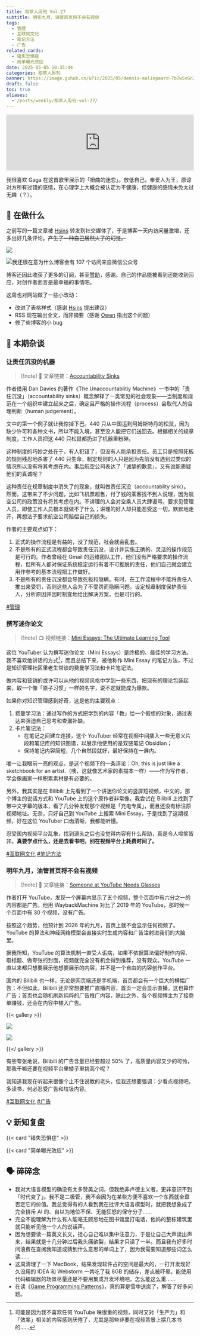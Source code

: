 ```yaml
---
title: 稻草人周刊 Vol.27
subtitle: 明年九月，油管首页将不会有视频
tags:
  - 管理
  - 互联网文化
  - 笔记方法
  - 广告
related_cards:
  - 错失恐惧症
  - 简单曝光效应
date: 2025-05-05 10:35:44
categories: 稻草人周刊
banner: https://image.guhub.cn/uPic/2025/05/dennis-maliepaard-7b7wSvGn2W4-unsplash-2.jpg
draft: false
toc: true
aliases:
  - /posts/weekly/稻草人周刊-vol-27/
---
```


<iframe allow="autoplay *; encrypted-media *;" frameborder="0" height="150" style="width:100%;max-width:660px;overflow:hidden;background:transparent;" sandbox="allow-forms allow-popups allow-same-origin allow-scripts allow-storage-access-by-user-activation allow-top-navigation-by-user-activation" src="https://embed.music.apple.com/cn/album/judas/1440857161?i=1440857433"></iframe>

我很喜欢 Gaga 在这首歌里展示的「扭曲的迷恋」。放低自己，奉爱人为王，原谅对方所有过错的感情，在心理学上大概会被认定为不健康，但健康的感情未免太过无趣（？）。<!--more-->

## 🙋 在做什么

之前写的一篇文章被 [Hsins](https://github.com/hsins) 转发到社交媒体了，于是博客一天内访问量激增，还多出好几条评论。~~产生了一种自己居然火了的幻觉。~~

![](https://image.guhub.cn/uPic/2025/05/PixPin_2025-05-05_10-17-46.png)

![我还很在意为什么博客会有 107 个访问来自微信公众号](https://image.guhub.cn/uPic/2025/05/PixPin_2025-05-05_10-18-04.png "我还很在意为什么博客会有 107 个访问来自微信公众号")

博客还因此收获了更多的订阅，甚至[赞助](/sponsor/)，感谢。自己的作品能被看到还能收到回应，对创作者而言是最幸福的事情吧。

这周也对网站做了一些小改动：

- 改进了表格样式（感谢 [Hsins](https://github.com/hsins) 提出建议）
- RSS 现在输出全文，而非摘要（感谢 [Owen](https://www.owenyoung.com) 指出这个问题）
- 修了些博客的小 bug


## 💬 本期杂谈

### 让责任沉没的机器

> [!note] 📜
> 文章链接：[Accountability Sinks](https://250bpm.substack.com/p/accountability-sinks)

作者借用 Dan Davies 的著作《The Unaccountablitiy Machine》一书中的「责任沉没」（accountability sinks）概念解释了一类常见的社会现象——当制度和规范在一个组织中建立起来之后，确定且严格的操作流程（process）会取代人的合理判断（human judgement）。

文中的第一个例子就让我惊掉下巴。440 只从中国运到阿姆斯特丹的松鼠，因为缺少许可和各种文书，所以不能入境，甚至没人能把它们送回去。根据相关的规章制度，工作人员把这 440 只松鼠都扔进了机器里粉碎。

这种制度的巧妙之处在于，有人犯错了，但没有人能承担责任。员工只是按照死板的规则残忍地杀害了 440 只生命，制定规则的人只是因为先前没有遇到过类似的情况所以没有将其考虑在内。事后航空公司表达了「诚挚的歉意」，又有谁能质疑他们的真诚呢？

这种责任在规章制度中消失了的现象，就叫做责任沉没（accountablity sink）。然而，这带来了不少问题，比如飞机票超售，付了钱的乘客找不到人说理，因为航空公司的政策没有将其考虑在内。不讲理的人会对空乘人员大肆谩骂，要求见管理人员，即使工作人员根本就做不了什么；讲理的好人却只能忍受这一切，默默地走开，再想法子要求航空公司赔偿自己的损失。

作者的主要观点如下：

1. 正式的操作流程是有益的，没了规范，社会就会乱套。
2. 不是所有的正式流程都会导致责任沉没，设计并实施正确的、灵活的操作规范是可行的。作者曾经在 Gmail 的运维团队工作，他们没有严格要求的操作流程，但所有人都对保证系统稳定运行有着不可推脱的责任，他们自己就会建立用作参考的基本流程把工作做好。
3. 不是所有的责任沉没都会导致死板和隐瞒。有时，在工作流程中不能将责任人推出来受罚，否则这些人会为了不受罚而隐瞒问题。设定规章制度保护责任人，分析原因并因时制宜地给出解决方案，也是可行的。

[#管理](/tags/管理)

### 撰写迷你论文

> [!note] 📺
> 视频链接：[Mini Essays: The Ultimate Learning Tool](https://www.youtube.com/watch?v=N4YjXJVzoZY)

这位 YouTuber 认为撰写迷你论文（Mini Essays）是终极的、最佳的学习方法。我不喜欢他讲话的方式[^1]，而且总结下来，被他称作 Mini Essay 的笔记方法，不过是知识管理社区里老生常谈的费曼学习法和卡片笔记法。

做内容和营销的或许可以从他的视频风格中学到一些东西，把现有的理论包装起来，取一个像「原子习惯」一样的名字，说不定就能成为爆款。

如果你对知识管理感到好奇，这是他的主要观点：

1. 费曼学习法：通过写作的方式把学到的内容「教」给一个假想的对象，通过表达来强迫自己思考和查漏补缺。
2. 卡片笔记法：
   - 在笔记之间建立连接，这个 YouTuber 经常在视频中间插入一些无意义片段和笔记库的知识图谱，以展示他使用的是双链笔记 Obsidian；
   - 保持笔记内容简短，几个自然段就好，最好保持在一屏内。

唯一让我眼前一亮的观点，是这个视频下的一条评论：Oh, this is just like a sketchbook for an artist.（噢，这就像艺术家的素描本一样）——作为写作者，学会像画家一样积累素材是有必要的。

另外，我其实是在 Bilibili 上先看到了一个讲迷你论文的竖屏短视频，中文的，那个博主的说话方式和 YouTube 上的这个原作者非常像。我尝试在 Bilibili 上找到了带中文字幕的版本，看了几分钟发现那个视频是「充电专属」，而且还没有标注原视频地址。无奈，只好自己到 YouTube 上搜索 Mini Essay，于是找到了这期视频，好在这位 YouTuber 口齿清晰，我都能听懂。

忍受国内视频平台乱象，找到源头之后也没觉得内容有什么帮助，真是令人啼笑皆非。**真要学点什么，还是去看书吧，别在视频平台上耗费时间了。**

[#互联网文化](/tags/互联网文化) [#笔记方法](/tags/笔记方法)

### 明年九月，油管首页将不会有视频

> [!note] 📜
> 文章链接：[Someone at YouTube Needs Glasses](https://jayd.ml/2025/04/30/someone-at-youtube-needs-glasses.html)

作者打开 YouTube，发现一个屏幕内显示了五个视频，整个页面中有六分之一的内容都是广告。他用 WaybackMachine 对比了 2019 年的 YouTube，那时候一个页面中有 30 个视频，没有广告。

按照这个趋势，他预计到 2026 年的九月，首页上就不会显示任何视频了。YouTube 的算法和神经网络模型会直接实时生成内容和广告注射进我们的大脑里。

据我所知，YouTube 的算法机制一直受人诟病，如果不依据算法偏好制作内容、取标题、做夸张的封面，视频就完全没有机会得到推荐，没有观众。YouTube 一直以来都只想要展示他想要展示的内容，并不是一个自由的内容创作平台。

国内的 Bilibili 也一样，无论是网页端还是手机端，首页都会有一个巨大的横幅广告；不但如此，Bilibili 还非常想要推广直播内容，首页一定会显示直播，这也算作广告；首页也会随机刷新纯粹的广告推广内容，除此之外，各个视频博主为了接商单赚钱，还会在内容中植入广告。

{{< gallery >}}

![](https://image.guhub.cn/uPic/2025/05/IMG_5D50FC701F1F-1大.jpeg)

![](https://image.guhub.cn/uPic/2025/05/PixPin_2025-05-05_09-49-18大.jpeg)

{{</ gallery >}}

有些夸张地说，Bilibili 的广告含量已经要超过 50% 了，高质量内容又少的可怜，那我干嘛还要在视频平台里矮子里挑高个呢？

我知道我现在听起来很像个止不住说教的老头，但我还想要强调：少看点视频吧，多读书，何必忍受广告和垃圾内容。

[#互联网文化](/tags/互联网文化) [#广告](/tags/广告)

## 💡 新知复盘

{{< card "错失恐惧症" >}}

{{< card "简单曝光效应" >}}


## 🗣️ 碎碎念

- 我对大语言模型的确没有太多赞美之词，但我绝非卢德主义者，更非意识不到「时代变了」。我不是二极管，我不会因为在某些方便不喜欢一个东西就全盘否定它的价值。我总觉得有的人看到我在批评大语言模型时，就把我想象成了完全排斥 AI 的、自以为地位不保、无能狂怒的保守分子……
- 完全不能理解为什么有人能毫无顾忌地在图书馆里打电话，他妈的整栋建筑里就只能听见他一个人的说话声。
- 因为想要读一篇英文长文，担心自己难以集中注意力，于是让自己大声读出声来，结果就是十几分钟过后我头痛欲裂，结果才只读了一半。而且我有好多时间浪费在查阅我知道或猜到什么意思的单词上了，因为我需要知道那些词怎么读……
- 这周清理了一下 MacBook，结果发现软件占的空间是最大的，一打开发现好久没用的 IDEA 和 Webstorm 一共吃了我 8GB 的储存，差点被吓晕。能使用代码编辑器的场景尽量还是不要用集成开发环境吧，怎么能这么重……
- 在读《[Game Programming Patterns](https://gameprogrammingpatterns.com)》，真的算是雪中送炭了，解答了好多问题。

[^1]: 可能是因为我不喜欢任何 YouTube 味很重的视频，同时又对「生产力」和「效率」相关的内容感到厌倦了，尤其是那些非要在视频背景上摆几本书的……
